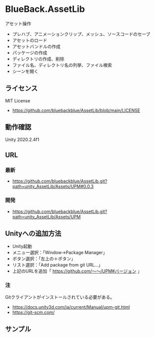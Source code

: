 # BlueBack.AssetLib
アセット操作
* プレハブ、アニメーションクリップ、メッシュ、ソースコードのセーブ
* アセットのロード
* アセットバンドルの作成
* パッケージの作成
* ディレクトリの作成、削除
* ファイル名、ディレクトリ名の列挙、ファイル検索
* シーンを開く

## ライセンス
MIT License
* https://github.com/bluebackblue/AssetLib/blob/main/LICENSE

## 動作確認
Unity 2020.2.4f1

## URL
### 最新
* https://github.com/bluebackblue/AssetLib.git?path=unity_AssetLib/Assets/UPM#0.0.3
### 開発
* https://github.com/bluebackblue/AssetLib.git?path=unity_AssetLib/Assets/UPM

## Unityへの追加方法
* Unity起動
* メニュー選択：「Window->Package Manager」
* ボタン選択：「左上の＋ボタン」
* リスト選択：「Add package from git URL...」
* 上記のURLを追加「 https://github.com/～～/UPM#バージョン 」

### 注
Gitクライアントがインストールされている必要がある。
* https://docs.unity3d.com/ja/current/Manual/upm-git.html
* https://git-scm.com/

## サンプル

```
```

